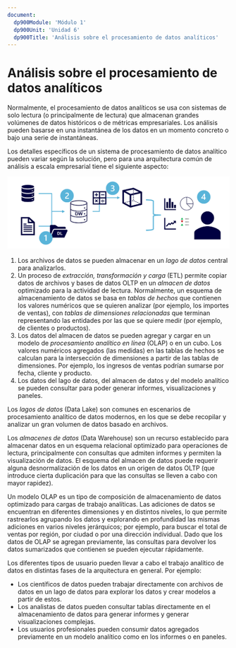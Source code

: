 ```yaml
---
document:
  dp900Module: 'Módulo 1'
  dp900Unit: 'Unidad 6'
  dp900Title: 'Análisis sobre el procesamiento de datos analíticos'
---
```


# Análisis sobre el procesamiento de datos analíticos

Normalmente, el procesamiento de datos analíticos se usa con sistemas de solo lectura (o principalmente de lectura) que almacenan grandes volúmenes de datos históricos o de métricas empresariales. Los análisis pueden basarse en una instantánea de los datos en un momento concreto o bajo una serie de instantáneas.

Los detalles específicos de un sistema de procesamiento de datos analítico pueden variar según la solución, pero para una arquitectura común de análisis a escala empresarial tiene el siguiente aspecto:

![Procesamiento tanalítico](../img/analytical-processing.png)

1. Los archivos de datos se pueden almacenar en un _lago de datos_ central para analizarlos.
1. Un proceso de _extracción, transformación y carga_ (ETL) permite copiar datos de archivos y bases de datos OLTP en un _almacen de datos_ optimizado para la actividad de lectura. Normalmente, un esquema de almacenamiento de datos se basa en _tablas de hechos_ que contienen los valores numéricos que se quieren analizar (por ejemplo, los importes de ventas), con _tablas de dimensiones relacionadas_ que terminan representando las entidades por las que se quiere medir (por ejemplo, de clientes o productos).
1. Los datos del almacen de datos se pueden agregar y cargar en un modelo de _procesamiento analítico en línea_ (OLAP) o en un cubo. Los valores numéricos agregados (las medidas) en las tablas de hechos se calculan para la intersección de dimensiones a partir de las tablas de dimensiones. Por ejemplo, los ingresos de ventas podrían sumarse por fecha, cliente y producto.
1. Los datos del lago de datos, del almacen de datos y del modelo analítico se pueden consultar para poder generar informes, visualizaciones y paneles.

Los _lagos de datos_ (Data Lake) son comunes en escenarios de procesamiento analítico de datos modernos, en los que se debe recopilar y analizar un gran volumen de datos basado en archivos.

Los _almacenes de datos_ (Data Warehouse) son un recurso establecido para almacenar datos en un esquema relacional optimizado para operaciones de lectura, principalmente con consultas que admiten informes y permiten la visualización de datos. El esquema del almacen de datos puede requerir alguna desnormalización de los datos en un origen de datos OLTP (que introduce cierta duplicación para que las consultas se lleven a cabo con mayor rapidez).

Un modelo OLAP es un tipo de composición de almacenamiento de datos optimizado para cargas de trabajo analíticas. Las adiciones de datos se encuentran en diferentes dimensiones y en distintos niveles, lo que permite rastrearlos agrupando los datos y explorando en profundidad las mismas adiciones en varios niveles jerárquicos; por ejemplo, para buscar el total de ventas por región, por ciudad o por una dirección individual. Dado que los datos de OLAP se agregan previamente, las consultas para devolver los datos sumarizados que contienen se pueden ejecutar rápidamente.

Los diferentes tipos de usuario pueden llevar a cabo el trabajo analítico de datos en distintas fases de la arquitectura en general. Por ejemplo:

* Los científicos de datos pueden trabajar directamente con archivos de datos en un lago de datos para explorar los datos y crear modelos a partir de estos.
* Los analistas de datos pueden consultar tablas directamente en el almacenamiento de datos para generar informes y generar visualizaciones complejas.
* Los usuarios profesionales pueden consumir datos agregados previamente en un modelo analítico como en los informes o en paneles.

